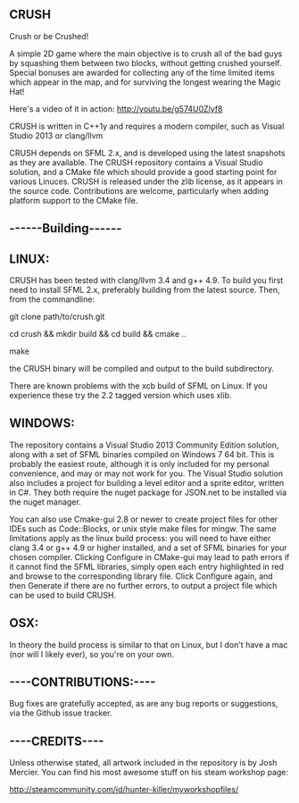 CRUSH
-----

Crush or be Crushed!

A simple 2D game where the main objective is to crush all of the bad guys by squashing them between
two blocks, without getting crushed yourself. Special bonuses are awarded for collecting any of 
the time limited items which appear in the map, and for surviving the longest wearing the Magic Hat!

Here's a video of it in action: http://youtu.be/g574U0Zlyf8

CRUSH is written in C++1y and requires a modern compiler, such as Visual Studio 2013 or clang/llvm

CRUSH depends on SFML 2.x, and is developed using the latest snapshots as they are available. The
CRUSH repository contains a Visual Studio solution, and a CMake file which should provide a good
starting point for various Linuces. CRUSH is released under the zlib license, as it appears in the
source code. Contributions are welcome, particularly when adding platform support to the CMake file.


------Building------
--------------------


LINUX:
------

CRUSH has been tested with clang/llvm 3.4 and g++ 4.9. To build you first need to install SFML 2.x,
preferably building from the latest source. Then, from the commandline:

git clone path/to/crush.git

cd crush && mkdir build && cd build && cmake ..

make

the CRUSH binary will be compiled and output to the build subdirectory.

There are known problems with the xcb build of SFML on Linux. If you experience these try the 2.2
tagged version which uses xlib.


WINDOWS:
--------

The repository contains a Visual Studio 2013 Community Edition solution, along with a set of SFML
binaries compiled on Windows 7 64 bit. This is probably the easiest route, although it is only 
included for my personal convenience, and may or may not work for you. The Visual Studio solution
also includes a project for building a level editor and a sprite editor, written in C#. They both
require the nuget package for JSON.net to be installed via the nuget manager.

You can also use Cmake-gui 2.8 or newer to create project files for other IDEs such as Code::Blocks,
or unix style make files for mingw. The same limitations apply as the linux build process: you will
need to have either clang 3.4 or g++ 4.9 or higher installed, and a set of SFML binaries for your 
chosen compiler. Clicking Configure in CMake-gui may lead to path errors if it cannot find the SFML
libraries, simply open each entry highlighted in red and browse to the corresponding library file. 
Click Configure again, and then Generate if there are no further errors, to output a project file 
which can be used to build CRUSH.


OSX:
----

In theory the build process is similar to that on Linux, but I don't have a mac (nor will I likely
ever), so you're on your own.





----CONTRIBUTIONS:----
----------------------

Bug fixes are gratefully accepted, as are any bug reports or suggestions, via the Github issue
tracker.




----CREDITS----
---------------

Unless otherwise stated, all artwork included in the repository is by Josh Mercier. You can find his
most awesome stuff on his steam workshop page:

http://steamcommunity.com/id/hunter-killer/myworkshopfiles/
